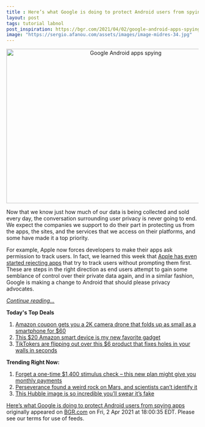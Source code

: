 ```yaml
---
title : Here’s what Google is doing to protect Android users from spying apps
layout: post
tags: tutorial labnol
post_inspiration: https://bgr.com/2021/04/02/google-android-apps-spying-phone-rules-query-packages/
image: "https://sergio.afanou.com/assets/images/image-midres-34.jpg"
---
```


<center><a href="https://bgr.com/2021/04/02/google-android-apps-spying-phone-rules-query-packages/" class="bgr-rss-featured-image bgr-rss-test-class"><img loading="lazy" width="610" height="404" src="https://bgr.com/wp-content/uploads/2021/03/google-android-robot.jpg?quality=70&amp;strip=all&amp;w=610" class="attachment-feed_normal size-feed_normal wp-post-image" alt="Google Android apps spying" loading="lazy" srcset="https://bgr.com/wp-content/uploads/2021/03/google-android-robot.jpg 1600w, https://bgr.com/wp-content/uploads/2021/03/google-android-robot.jpg?resize=150,100 150w, https://bgr.com/wp-content/uploads/2021/03/google-android-robot.jpg?resize=300,199 300w, https://bgr.com/wp-content/uploads/2021/03/google-android-robot.jpg?resize=768,509 768w, https://bgr.com/wp-content/uploads/2021/03/google-android-robot.jpg?resize=1024,678 1024w, https://bgr.com/wp-content/uploads/2021/03/google-android-robot.jpg?resize=1536,1018 1536w, https://bgr.com/wp-content/uploads/2021/03/google-android-robot.jpg?resize=610,404 610w, https://bgr.com/wp-content/uploads/2021/03/google-android-robot.jpg?resize=664,440 664w, https://bgr.com/wp-content/uploads/2021/03/google-android-robot.jpg?resize=252,168 252w, https://bgr.com/wp-content/uploads/2021/03/google-android-robot.jpg?resize=1200,795 1200w, https://bgr.com/wp-content/uploads/2021/03/google-android-robot.jpg?resize=782,518 782w, https://bgr.com/wp-content/uploads/2021/03/google-android-robot.jpg?resize=827,548 827w, https://bgr.com/wp-content/uploads/2021/03/google-android-robot.jpg?resize=191,127 191w, https://bgr.com/wp-content/uploads/2021/03/google-android-robot.jpg?resize=166,110 166w, https://bgr.com/wp-content/uploads/2021/03/google-android-robot.jpg?resize=800,530 800w, https://bgr.com/wp-content/uploads/2021/03/google-android-robot.jpg?resize=220,147 220w" sizes="(max-width: 610px) 100vw, 610px" title="Google Android apps spying" /></a></center><p>Now that we know just how much of our data is being collected and sold every day, the conversation surrounding user privacy is never going to end. We expect the companies we support to do their part in protecting us from the apps, the sites, and the services that we access on their platforms, and some have made it a top priority.</p>
<p>For example, Apple now forces developers to make their apps ask permission to track users. In fact, we learned this week that <a href="https://bgr.com/2021/04/02/ios-14-5-privacy-features-apple-rejects-apps-no-user-tracking-prompts/">Apple has even started rejecting apps</a> that try to track users without prompting them first. These are steps in the right direction as end users attempt to gain some semblance of control over their private data again, and in a similar fashion, Google is making a change to Android that should please privacy advocates.</p>
<p><a href="https://bgr.com/2021/04/02/google-android-apps-spying-phone-rules-query-packages/" class="more-link"><em>Continue reading...</em></a></p>


<p><strong>Today's Top Deals</strong></p>
<ol>
<li><a href="https://bgr.com/2021/04/01/drone-with-camera-on-amazon-prime-coupon-lowest-price/?utm_source=rss&#038;utm_campaign=topdeals">Amazon coupon gets you a 2K camera drone that folds up as small as a smartphone for $60</a></li>
<li><a href="https://bgr.com/2021/04/02/best-amazon-devices-dash-smart-shelf-deals/?utm_source=rss&#038;utm_campaign=topdeals">This $20 Amazon smart device is my new favorite gadget</a></li>
<li><a href="https://bgr.com/2021/04/02/how-to-fix-a-hole-in-the-wall-fast-and-cheap-amazon-prime-deal-3m-small-hole-repair-kit/?utm_source=rss&#038;utm_campaign=topdeals">TikTokers are flipping out over this $6 product that fixes holes in your walls in seconds</a></li>
</ol>

<p><strong>Trending Right Now:</strong></p>
<ol>
<li><a href="https://bgr.com/2021/04/02/new-stimulus-check-senate-democrats-want-recurring-covid-19-payments/">Forget a one-time $1,400 stimulus check &#8211; this new plan might give you monthly payments</a></li>
<li><a href="https://bgr.com/2021/04/01/mars-rock-perseverance-mystery/">Perseverance found a weird rock on Mars, and scientists can&#8217;t identify it</a></li>
<li><a href="https://bgr.com/2021/04/02/hubble-photo-veil-nebula/">This Hubble image is so incredible you&#8217;ll swear it&#8217;s fake</a></li>
</ol>
<p><a href="https://bgr.com/2021/04/02/google-android-apps-spying-phone-rules-query-packages/">Here’s what Google is doing to protect Android users from spying apps</a> originally appeared on <a href="http://bgr.com">BGR.com</a> on Fri, 2 Apr 2021 at 18:00:35 EDT. Please see our terms for use of feeds.</p>